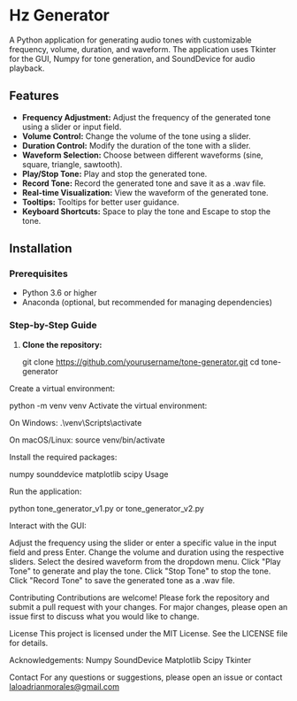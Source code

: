 # Hz Generator

A Python application for generating audio tones with customizable frequency, volume, duration, and waveform. The application uses Tkinter for the GUI, Numpy for tone generation, and SoundDevice for audio playback.

## Features

- **Frequency Adjustment:** Adjust the frequency of the generated tone using a slider or input field.
- **Volume Control:** Change the volume of the tone using a slider.
- **Duration Control:** Modify the duration of the tone with a slider.
- **Waveform Selection:** Choose between different waveforms (sine, square, triangle, sawtooth).
- **Play/Stop Tone:** Play and stop the generated tone.
- **Record Tone:** Record the generated tone and save it as a .wav file.
- **Real-time Visualization:** View the waveform of the generated tone.
- **Tooltips:** Tooltips for better user guidance.
- **Keyboard Shortcuts:** Space to play the tone and Escape to stop the tone.

## Installation

### Prerequisites

- Python 3.6 or higher
- Anaconda (optional, but recommended for managing dependencies)

### Step-by-Step Guide

1. **Clone the repository:**

   git clone https://github.com/yourusername/tone-generator.git
   cd tone-generator
   
Create a virtual environment:

python -m venv venv
Activate the virtual environment:

On Windows:
.\venv\Scripts\activate

On macOS/Linux:
source venv/bin/activate

Install the required packages:

numpy
sounddevice
matplotlib
scipy
Usage

Run the application:

python tone_generator_v1.py or tone_generator_v2.py

Interact with the GUI:

Adjust the frequency using the slider or enter a specific value in the input field and press Enter.
Change the volume and duration using the respective sliders.
Select the desired waveform from the dropdown menu.
Click "Play Tone" to generate and play the tone.
Click "Stop Tone" to stop the tone.
Click "Record Tone" to save the generated tone as a .wav file.


Contributing
Contributions are welcome! Please fork the repository and submit a pull request with your changes. For major changes, please open an issue first to discuss what you would like to change.

License
This project is licensed under the MIT License. See the LICENSE file for details.

Acknowledgements:
Numpy
SoundDevice
Matplotlib
Scipy
Tkinter

Contact
For any questions or suggestions, please open an issue or contact laloadrianmorales@gmail.com
